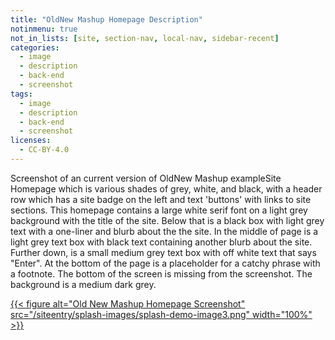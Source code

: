 ```yaml
---
title: "OldNew Mashup Homepage Description"
notinmenu: true
not_in_lists: [site, section-nav, local-nav, sidebar-recent]
categories:
  - image
  - description
  - back-end
  - screenshot
tags:
  - image
  - description
  - back-end
  - screenshot
licenses:
  - CC-BY-4.0
---
```


Screenshot of an current version of OldNew Mashup exampleSite Homepage
which is various shades of grey, white, and black, with a header row
which has a site badge on the left and text 'buttons' with links to site
sections.  This homepage contains a large white serif font on a light
grey background with the title of the site.  Below that is a black box
with light grey text with a one-liner and blurb about the the site. In
the middle of page is a light grey text box with black text containing
another blurb about the site.  Further down, is a small medium grey
text box with off white text that says "Enter".  At the bottom of the
page is a placeholder for a catchy phrase with a footnote.  The
bottom of the screen is missing from the screenshot.  The background is
a medium dark grey.

[{{< figure alt="Old New Mashup Homepage Screenshot" src="/siteentry/splash-images/splash-demo-image3.png"
width="100%" >}}](/siteentry/splash-images/oldnew-mashup-homepage-description)
